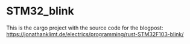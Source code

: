 STM32_blink
===========

This is the cargo project with the source code for the blogpost: https://jonathanklimt.de/electrics/programming/rust-STM32F103-blink/

